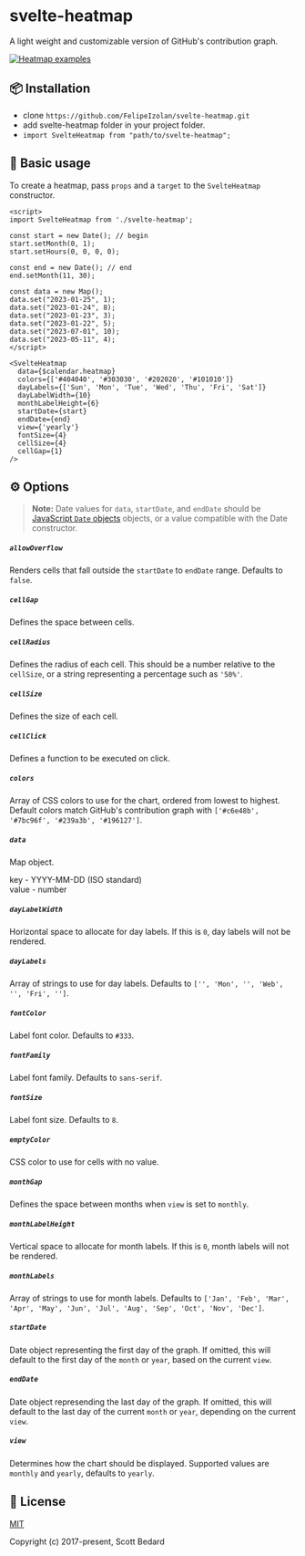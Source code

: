 # svelte-heatmap

A light weight and customizable version of GitHub's contribution graph.

[![Heatmap examples](https://user-images.githubusercontent.com/7980426/78958159-27d55280-7a9c-11ea-9b08-8b5d7df31d7a.png)](https://svelte-heatmap.netlify.app/)

## 📦 Installation

- clone `https://github.com/FelipeIzolan/svelte-heatmap.git`
- add svelte-heatmap folder in your project folder.
- `import SvelteHeatmap from "path/to/svelte-heatmap";`


## 🚀 Basic usage

To create a heatmap, pass `props` and a `target` to the `SvelteHeatmap` constructor.

```svelte
<script>
import SvelteHeatmap from './svelte-heatmap';

const start = new Date(); // begin
start.setMonth(0, 1);
start.setHours(0, 0, 0, 0);

const end = new Date(); // end
end.setMonth(11, 30);

const data = new Map();
data.set("2023-01-25", 1);
data.set("2023-01-24", 8);
data.set("2023-01-23", 3);
data.set("2023-01-22", 5);
data.set("2023-07-01", 10);
data.set("2023-05-11", 4);
</script>

<SvelteHeatmap
  data={$calendar.heatmap}
  colors={['#404040', '#303030', '#202020', '#101010']}
  dayLabels={['Sun', 'Mon', 'Tue', 'Wed', 'Thu', 'Fri', 'Sat']}
  dayLabelWidth={10}
  monthLabelHeight={6}
  startDate={start}
  endDate={end}
  view={'yearly'}
  fontSize={4}
  cellSize={4}
  cellGap={1}
/>
```

## ⚙️ Options

> **Note:** Date values for `data`, `startDate`, and `endDate` should be [JavaScript `Date` objects](https://developer.mozilla.org/en-US/docs/Web/JavaScript/Reference/Global_Objects/Date) objects, or a value compatible with the Date constructor.

##### `allowOverflow`

Renders cells that fall outside the `startDate` to `endDate` range. Defaults to `false`.

##### `cellGap`

Defines the space between cells.

##### `cellRadius`

Defines the radius of each cell. This should be a number relative to the `cellSize`, or a string representing a percentage such as `'50%'`.

##### `cellSize`

Defines the size of each cell.

##### `cellClick`

Defines a function to be executed on click.

##### `colors`

Array of CSS colors to use for the chart, ordered from lowest to highest. Default colors match GitHub's contribution graph with `['#c6e48b', '#7bc96f', '#239a3b', '#196127']`.

##### `data`

Map object.

key - YYYY-MM-DD (ISO standard)\
value - number

##### `dayLabelWidth`

Horizontal space to allocate for day labels. If this is `0`, day labels will not be rendered.

##### `dayLabels`

Array of strings to use for day labels. Defaults to `['', 'Mon', '', 'Web', '', 'Fri', '']`.

##### `fontColor`

Label font color. Defaults to `#333`.

##### `fontFamily`

Label font family. Defaults to `sans-serif`.

##### `fontSize`

Label font size. Defaults to `8`.

##### `emptyColor`

CSS color to use for cells with no value.

##### `monthGap`

Defines the space between months when `view` is set to `monthly`.

##### `monthLabelHeight`

Vertical space to allocate for month labels. If this is `0`, month labels will not be rendered.

##### `monthLabels`

Array of strings to use for month labels. Defaults to `['Jan', 'Feb', 'Mar', 'Apr', 'May', 'Jun', 'Jul', 'Aug', 'Sep', 'Oct', 'Nov', 'Dec']`.

##### `startDate`

Date object representing the first day of the graph. If omitted, this will default to the first day of the `month` or `year`, based on the current `view`.

##### `endDate`

Date object represending the last day of the graph. If omitted, this will default to the last day of the current `month` or `year`, depending on the current `view`.

##### `view`

Determines how the chart should be displayed. Supported values are `monthly` and `yearly`, defaults to `yearly`.

## 📄 License

[MIT](https://github.com/scottbedard/svelte-heatmap/blob/master/LICENSE)

Copyright (c) 2017-present, Scott Bedard
